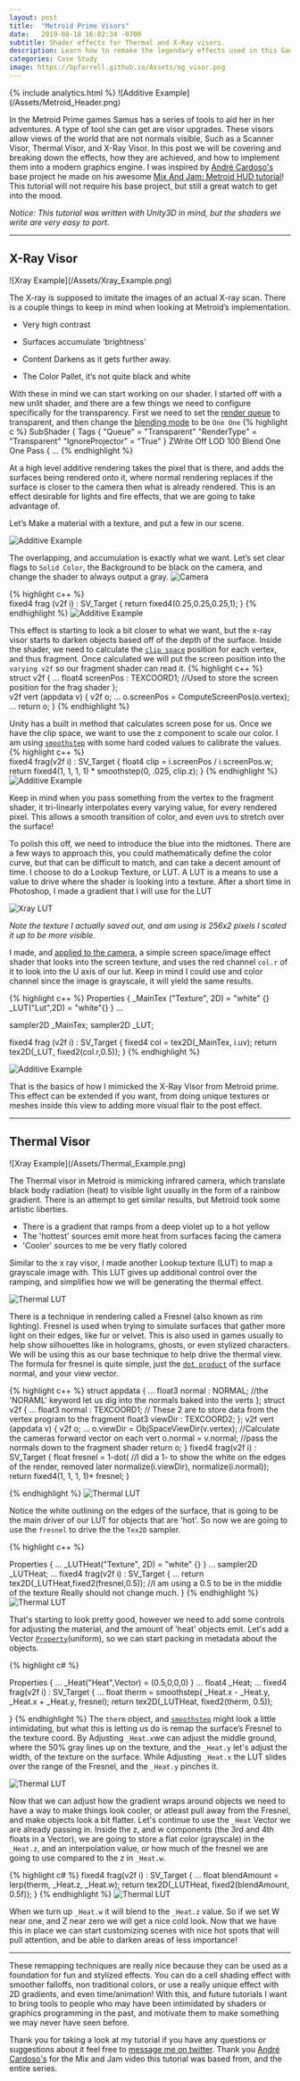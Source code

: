 ```yaml
---
layout: post
title:  "Metroid Prime Visors"
date:   2019-08-18 16:02:34 -0700
subtitle: Shader effects for Thermal and X-Ray visors.
description: Learn how to remake the legendary effects used in this GameCube classic.
categories: Case Study
image: https://bpfarrell.github.io/Assets/og_visor.png
---
```


<body>
    {% include analytics.html %}
</body>
![Additive Example](/Assets/Metroid_Header.png)

In the Metroid Prime games Samus has a series of tools to aid her in her adventures. A type of tool she can get are visor upgrades. These visors allow views of the world that are not normals visible, Such as a Scanner Visor, Thermal Visor, and X-Ray Visor. In this post we will be covering and breaking down the effects, how they are achieved, and how to implement them into a modern graphics engine. 
I was inspired by [André Cardoso's](https://twitter.com/andre_mc) base project he made on his awesome [Mix And Jam: Metroid HUD tutorial](https://www.youtube.com/watch?v=0V4o_bDm_II)! This tutorial will not require his base project, but still a great watch to get into the mood.

<i>Notice: This tutorial was written with Unity3D in mind, but the shaders we write are very easy to port.</i>

---
<h2>X-Ray Visor</h2>
![Xray Example](/Assets/Xray_Example.png)

The X-ray  is supposed to imitate the images of an actual X-ray scan. There is a couple things to keep in mind when looking at Metroid’s implementation. 
* Very high contrast

* Surfaces accumulate ‘brightness’

* Content Darkens as it gets further away.

* The Color Pallet, it’s not quite black and white

With these in mind we can start working on our shader. I started off with a new unlit shader, and there are a few things we need to configure specifically for the transparency. First we need to set the [render queue](https://docs.unity3d.com/Manual/SL-SubShaderTags.html) to transparent, and then change the [blending mode](https://docs.unity3d.com/Manual/SL-Blend.html) to be `One One`
{% highlight c %}
SubShader
{
    Tags { "Queue" = "Transparent" "RenderType" = "Transparent" "IgnoreProjector" = "True" }
    ZWrite Off
    LOD 100
    Blend One One
    Pass
    {
    ...
{% endhighlight %}

At a high level additive rendering takes the pixel that is there, and adds the surfaces being rendered onto it, where normal rendering replaces if the surface is closer to the camera then what is already rendered. This is an effect desirable for lights and fire effects, that we are going to take advantage of.

Let’s Make a material with a texture, and put a few in our scene.

![Additive Example](/Assets/Xray_additiveTest.gif)

The overlapping, and accumulation is exactly what we want. Let’s set clear flags to `Solid Color`, the Background to be black on the camera, and change the shader to always output a gray.
![Camera](/Assets/CameraBackgroundSettings.png)

{% highlight c++ %}            
fixed4 frag (v2f i) : SV_Target
{
    return fixed4(0.25,0.25,0.25,1);
}
{% endhighlight %}
![Additive Example](/Assets/Xray_additiveTest2.gif)

This effect is starting to look a bit closer to what we want, but the x-ray visor starts to darken objects based off of the depth of the surface. Inside the shader, we need to calculate the [`clip space`](https://docs.unity3d.com/Manual/SL-BuiltinFunctions.html) position for each vertex, and thus fragment. Once calculated we will put the screen position into the `varying v2f` so our fragment shader can read it. 
{% highlight c++ %}      
struct v2f
{
    ...
    float4 screenPos : TEXCOORD1; //Used to store the screen position for the frag shader
};      
v2f vert (appdata v)
{
    v2f o;
    ...
    o.screenPos = ComputeScreenPos(o.vertex);
    ...
    return o;
}
{% endhighlight %}

Unity has a built in method that calculates screen pose for us. Once we have the clip space, we want to use the z component to scale our color. I am using [`smoothstep`](https://www.khronos.org/registry/OpenGL-Refpages/gl4/html/smoothstep.xhtml) with some hard coded values to calibrate the values.
{% highlight c++ %}            
fixed4 frag(v2f i) : SV_Target
{
    float4 clip = i.screenPos / i.screenPos.w;
    return fixed4(1, 1, 1, 1) * smoothstep(0, .025, clip.z);
}
{% endhighlight %}
![Additive Example](/Assets/Xray_additiveTest3.gif)

Keep in mind when you pass something from the vertex to the fragment shader, it tri-linearly interpolates every varying value, for every rendered pixel. This allows a smooth transition of color, and even uvs to stretch over the surface!

To polish this off, we need to introduce the blue into the midtones. There are a few ways to approach this, you could mathematically define the color curve, but that can be difficult to match, and can take a decent amount of time. I choose to do a Lookup Texture, or LUT. A LUT is a means to use a value to drive where the shader is looking into a texture. After a short time in Photoshop, I made a gradient that I will use for the LUT

![Xray LUT](/Assets/xray_LUT.png)

<i>Note the texture I actually saved out, and am using is 256x2 pixels I scaled it up to be more visible.</i>

I made, and [applied to the camera](https://docs.unity3d.com/ScriptReference/MonoBehaviour.OnRenderImage.html), a simple screen space/image effect shader that looks into the screen texture, and uses the red channel `col.r` of it to look into the U axis of our lut. Keep in mind I could use and color channel since the image is grayscale, it will yield the same results.

{% highlight c++ %}
Properties
{
    _MainTex ("Texture", 2D) = "white" {}
    _LUT("Lut",2D) = "white"{}
}
...

sampler2D _MainTex;
sampler2D _LUT;

fixed4 frag (v2f i) : SV_Target
{
    fixed4 col = tex2D(_MainTex, i.uv);
    return tex2D(_LUT, fixed2(col.r,0.5));
}
{% endhighlight %}

![Additive Example](/Assets/Xray_additiveTest4.gif)

That is the basics of how I mimicked the X-Ray Visor from Metroid prime. This effect can be extended if you want, from doing unique textures or meshes inside this view to adding more visual flair to the post effect.

---
<h2>Thermal Visor</h2>
![Xray Example](/Assets/Thermal_Example.png)

The Thermal visor in Metroid is mimicking infrared camera, which translate black body radiation (heat) to visible light usually in the form of a rainbow gradient. There is an attempt to get similar results, but Metroid took some artistic liberties.

 - There is a gradient that ramps from a deep violet up to a hot yellow
 - The 'hottest' sources emit more heat from surfaces facing the camera
 - 'Cooler' sources to me be very flatly colored

Similar to the x ray visor, I made another Lookup texture (LUT) to map a grayscale image with. This LUT gives up additional control over the ramping, and simplifies how we will be generating the thermal effect.

![Thermal LUT](/Assets/thermal_LUT.png)

There is a technique in rendering called a Fresnel (also known as rim lighting). Fresnel is used when trying to simulate surfaces that gather more light on their edges, like fur or velvet. This is also used in games usually to help show silhouettes like in holograms, ghosts, or even stylized characters. We will be using this as our base technique to help drive the thermal view. The formula for fresnel is quite simple, just the [`dot product`](https://en.wikipedia.org/wiki/Dot_product) of the surface normal, and your view vector. 

{% highlight c++ %}
struct appdata
{
    ...
    float3 normal : NORMAL; //the 'NORAML' keyword let us dig into the normals baked into the verts
};
struct v2f
{
    ...
    float3 normal : TEXCOORD1; // These 2 are to store data from the vertex program to the fragment
    float3 viewDir : TEXCOORD2;
};
v2f vert (appdata v)
{
    v2f o;
    ...
    o.viewDir = ObjSpaceViewDir(v.vertex);  //Calculate the cameras forward vector on each vert
    o.normal = v.normal; //pass the normals down to the fragment shader
    return o;
}
fixed4 frag(v2f i) : SV_Target
{
    float fresnel = 1-dot(          //I did a 1- to show the white on the edges of the render, removed later
        normalize(i.viewDir), 
        normalize(i.normal));
    return fixed4(1, 1, 1, 1)* fresnel;
}

{% endhighlight %}
![Thermal LUT](/Assets/Thermal_fresnel00.gif)


Notice the white outlining on the edges of the surface, that is going to be the main driver of our LUT for objects that are 'hot'. So now we are going to use the `fresnel` to drive the the `Tex2D` sampler.

{% highlight c++ %}

Properties
{
    ...
    _LUTHeat("Texture", 2D) = "white" {}
}
...
sampler2D _LUTHeat;
...
fixed4 frag(v2f i) : SV_Target
{
    ...
    return tex2D(_LUTHeat,fixed2(fresnel,0.5)); //I am using a 0.5 to be in the middle of the texture Really should not change much.
}
{% endhighlight %}
![Thermal LUT](/Assets/Thermal_fresnel01.gif)

That's starting to look pretty good, however we need to add some controls for adjusting the material, and the amount of 'heat' objects emit. Let's add a Vector [`Property`](https://docs.unity3d.com/Manual/SL-Properties.html)(uniform), so we can start packing in metadata about the objects.

{% highlight c# %}

Properties
{
    ...
    _Heat("Heat",Vector) = (0.5,0,0,0)
}
...
float4 _Heat;
...
fixed4 frag(v2f i) : SV_Target
{
    ...
    float therm = smoothstep(
        _Heat.x - _Heat.y,
        _Heat.x + _Heat.y,
        fresnel);
    return tex2D(_LUTHeat, fixed2(therm, 0.5));

}
{% endhighlight %}
The `therm` object, and [`smoothstep`](https://www.khronos.org/registry/OpenGL-Refpages/gl4/html/smoothstep.xhtml) might look a little intimidating, but what this is letting us do is remap the surface’s Fresnel to the texture coord. By Adjusting `_Heat.x`we can adjust the middle ground, where the 50% gray lines up on the texture, and the `_Heat.y` let's adjust the width, of the texture on the surface. While Adjusting `_Heat.x` the LUT slides over the range of the Fresnel, and the `_Heat.y` pinches it.

![Thermal LUT](/Assets/Thermal_fresnel02.gif)

Now that we can adjust how the gradient wraps around objects we need to have a way to make things look cooler, or atleast pull away from the Fresnel, and make objects look a bit flatter. Let's continue to use the `_Heat` Vector we are already passing in. Inside the z, and w components (the 3rd and 4th floats in a Vector), we are going to store a flat color (grayscale) in the `_Heat.z`, and an interpolation value, or how much of the fresnel we are going to use compared to the z in `_Heat.w`.

{% highlight c# %}
fixed4 frag(v2f i) : SV_Target
{
    ...
    float blendAmount = lerp(therm, _Heat.z, _Heat.w);
    return tex2D(_LUTHeat, fixed2(blendAmount, 0.5f));
}
{% endhighlight %}
![Thermal LUT](/Assets/Thermal_fresnel03.gif)

When we turn up `_Heat.w` it will blend to the `_Heat.z` value. So if we set W near one, and Z near zero we will get a nice cold look. Now that we have this in place we can start customizing scenes with nice hot spots that will pull attention, and be able to darken areas of less importance! 

---

These remapping techniques are really nice because they can be used as a foundation for fun and stylized effects. You can do a cell shading effect with smoother falloffs, non traditional colors, or use a really unique effect with 2D gradients, and even time/animation! With this, and future tutorials I want to bring tools to people who may have been intimidated by shaders or graphics programming in the past, and motivate them to make something we may never have seen before.

Thank you for taking a look at my tutorial if you have any questions or suggestions about it feel free to [message me on twitter](https://twitter.com/_bpFarrell). Thank you [André Cardoso's](https://twitter.com/andre_mc) for the Mix and Jam video this tutorial was based from, and the entire series. 
